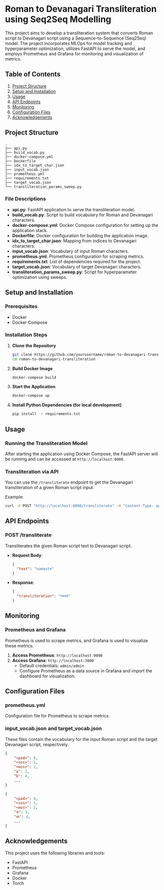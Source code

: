 # Roman to Devanagari Transliteration using Seq2Seq Modelling

This project aims to develop a transliteration system that converts Roman script to Devanagari script using a Sequence-to-Sequence (Seq2Seq) model. The project incorporates MLOps for model tracking and hyperparameter optimization, utilizes FastAPI to serve the model, and employs Prometheus and Grafana for monitoring and visualization of metrics.

## Table of Contents
1. [Project Structure](#project-structure)
2. [Setup and Installation](#setup-and-installation)
3. [Usage](#usage)
4. [API Endpoints](#api-endpoints)
5. [Monitoring](#monitoring)
6. [Configuration Files](#configuration-files)
7. [Acknowledgements](#acknowledgements)

## Project Structure

```
.
├── api.py
├── build_vocab.py
├── docker-compose.yml
├── Dockerfile
├── idx_to_target_char.json
├── input_vocab.json
├── prometheus.yml
├── requirements.txt
├── target_vocab.json
└── transliteration_params_sweep.py
```

### File Descriptions
- **api.py**: FastAPI application to serve the transliteration model.
- **build_vocab.py**: Script to build vocabulary for Roman and Devanagari characters.
- **docker-compose.yml**: Docker Compose configuration for setting up the application stack.
- **Dockerfile**: Docker configuration for building the application image.
- **idx_to_target_char.json**: Mapping from indices to Devanagari characters.
- **input_vocab.json**: Vocabulary of input Roman characters.
- **prometheus.yml**: Prometheus configuration for scraping metrics.
- **requirements.txt**: List of dependencies required for the project.
- **target_vocab.json**: Vocabulary of target Devanagari characters.
- **transliteration_params_sweep.py**: Script for hyperparameter optimization using sweeps.

## Setup and Installation

### Prerequisites
- Docker
- Docker Compose

### Installation Steps
1. **Clone the Repository**
   ```sh
   git clone https://github.com/yourusername/roman-to-devanagari-transliteration.git
   cd roman-to-devanagari-transliteration
   ```

2. **Build Docker Image**
   ```sh
   docker-compose build
   ```

3. **Start the Application**
   ```sh
   docker-compose up
   ```

4. **Install Python Dependencies (for local development)**
   ```sh
   pip install -r requirements.txt
   ```

## Usage

### Running the Transliteration Model
After starting the application using Docker Compose, the FastAPI server will be running and can be accessed at `http://localhost:8000`.

### Transliteration via API
You can use the `/transliterate` endpoint to get the Devanagari transliteration of a given Roman script input.

Example:
```sh
curl -X POST "http://localhost:8000/transliterate" -H "Content-Type: application/json" -d '{"text": "namaste"}'
```

## API Endpoints

### POST /transliterate
Transliterates the given Roman script text to Devanagari script.

- **Request Body**:
  ```json
  {
    "text": "namaste"
  }
  ```
- **Response**:
  ```json
  {
    "transliteration": "नमस्ते"
  }
  ```

## Monitoring

### Prometheus and Grafana
Prometheus is used to scrape metrics, and Grafana is used to visualize these metrics.

1. **Access Prometheus**: `http://localhost:9090`
2. **Access Grafana**: `http://localhost:3000`
   - Default credentials: `admin/admin`
   - Configure Prometheus as a data source in Grafana and import the dashboard for visualization.

## Configuration Files

### prometheus.yml
Configuration file for Prometheus to scrape metrics.

### input_vocab.json and target_vocab.json
These files contain the vocabulary for the input Roman script and the target Devanagari script, respectively.

```json
{
    "<pad>": 0,
    "<sos>": 1,
    "<eos>": 2,
    "a": 3,
    "b": 4,
    ...
}
```

```json
{
    "<pad>": 0,
    "<sos>": 1,
    "<eos>": 2,
    "अ": 3,
    "आ": 4,
    ...
}
```

## Acknowledgements
This project uses the following libraries and tools:
- FastAPI
- Prometheus
- Grafana
- Docker
- Torch


